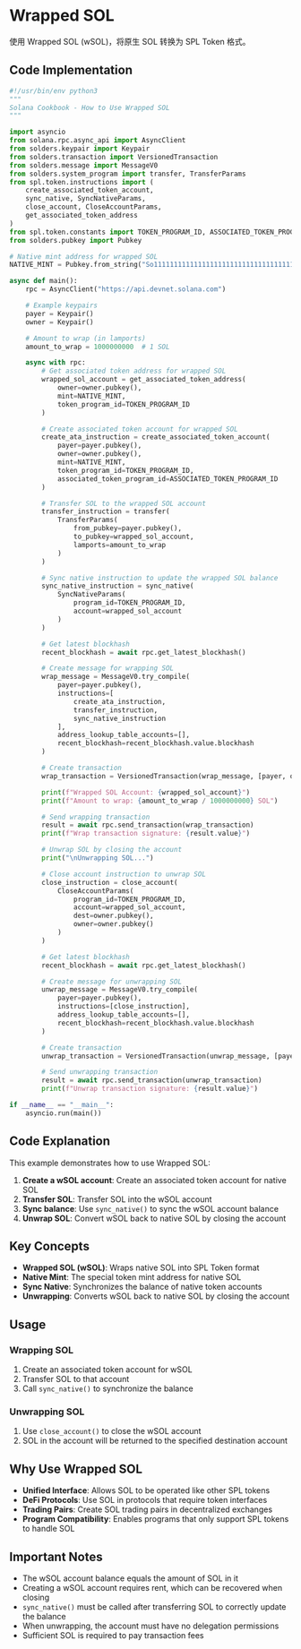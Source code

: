 # Wrapped SOL

使用 Wrapped SOL (wSOL)，将原生 SOL 转换为 SPL Token 格式。

## Code Implementation

```python
#!/usr/bin/env python3
"""
Solana Cookbook - How to Use Wrapped SOL
"""

import asyncio
from solana.rpc.async_api import AsyncClient
from solders.keypair import Keypair
from solders.transaction import VersionedTransaction
from solders.message import MessageV0
from solders.system_program import transfer, TransferParams
from spl.token.instructions import (
    create_associated_token_account,
    sync_native, SyncNativeParams,
    close_account, CloseAccountParams,
    get_associated_token_address
)
from spl.token.constants import TOKEN_PROGRAM_ID, ASSOCIATED_TOKEN_PROGRAM_ID
from solders.pubkey import Pubkey

# Native mint address for wrapped SOL
NATIVE_MINT = Pubkey.from_string("So11111111111111111111111111111111111111112")

async def main():
    rpc = AsyncClient("https://api.devnet.solana.com")

    # Example keypairs
    payer = Keypair()
    owner = Keypair()

    # Amount to wrap (in lamports)
    amount_to_wrap = 1000000000  # 1 SOL

    async with rpc:
        # Get associated token address for wrapped SOL
        wrapped_sol_account = get_associated_token_address(
            owner=owner.pubkey(),
            mint=NATIVE_MINT,
            token_program_id=TOKEN_PROGRAM_ID
        )

        # Create associated token account for wrapped SOL
        create_ata_instruction = create_associated_token_account(
            payer=payer.pubkey(),
            owner=owner.pubkey(),
            mint=NATIVE_MINT,
            token_program_id=TOKEN_PROGRAM_ID,
            associated_token_program_id=ASSOCIATED_TOKEN_PROGRAM_ID
        )

        # Transfer SOL to the wrapped SOL account
        transfer_instruction = transfer(
            TransferParams(
                from_pubkey=payer.pubkey(),
                to_pubkey=wrapped_sol_account,
                lamports=amount_to_wrap
            )
        )

        # Sync native instruction to update the wrapped SOL balance
        sync_native_instruction = sync_native(
            SyncNativeParams(
                program_id=TOKEN_PROGRAM_ID,
                account=wrapped_sol_account
            )
        )

        # Get latest blockhash
        recent_blockhash = await rpc.get_latest_blockhash()

        # Create message for wrapping SOL
        wrap_message = MessageV0.try_compile(
            payer=payer.pubkey(),
            instructions=[
                create_ata_instruction,
                transfer_instruction,
                sync_native_instruction
            ],
            address_lookup_table_accounts=[],
            recent_blockhash=recent_blockhash.value.blockhash
        )

        # Create transaction
        wrap_transaction = VersionedTransaction(wrap_message, [payer, owner])

        print(f"Wrapped SOL Account: {wrapped_sol_account}")
        print(f"Amount to wrap: {amount_to_wrap / 1000000000} SOL")

        # Send wrapping transaction
        result = await rpc.send_transaction(wrap_transaction)
        print(f"Wrap transaction signature: {result.value}")

        # Unwrap SOL by closing the account
        print("\nUnwrapping SOL...")

        # Close account instruction to unwrap SOL
        close_instruction = close_account(
            CloseAccountParams(
                program_id=TOKEN_PROGRAM_ID,
                account=wrapped_sol_account,
                dest=owner.pubkey(),
                owner=owner.pubkey()
            )
        )

        # Get latest blockhash
        recent_blockhash = await rpc.get_latest_blockhash()

        # Create message for unwrapping SOL
        unwrap_message = MessageV0.try_compile(
            payer=payer.pubkey(),
            instructions=[close_instruction],
            address_lookup_table_accounts=[],
            recent_blockhash=recent_blockhash.value.blockhash
        )

        # Create transaction
        unwrap_transaction = VersionedTransaction(unwrap_message, [payer, owner])

        # Send unwrapping transaction
        result = await rpc.send_transaction(unwrap_transaction)
        print(f"Unwrap transaction signature: {result.value}")

if __name__ == "__main__":
    asyncio.run(main())
```

## Code Explanation

This example demonstrates how to use Wrapped SOL:

1. **Create a wSOL account**: Create an associated token account for native SOL
2. **Transfer SOL**: Transfer SOL into the wSOL account
3. **Sync balance**: Use `sync_native()` to sync the wSOL account balance
4. **Unwrap SOL**: Convert wSOL back to native SOL by closing the account

## Key Concepts

- **Wrapped SOL (wSOL)**: Wraps native SOL into SPL Token format
- **Native Mint**: The special token mint address for native SOL
- **Sync Native**: Synchronizes the balance of native token accounts
- **Unwrapping**: Converts wSOL back to native SOL by closing the account

## Usage

### Wrapping SOL

1. Create an associated token account for wSOL
2. Transfer SOL to that account
3. Call `sync_native()` to synchronize the balance

### Unwrapping SOL

1. Use `close_account()` to close the wSOL account
2. SOL in the account will be returned to the specified destination account

## Why Use Wrapped SOL

- **Unified Interface**: Allows SOL to be operated like other SPL tokens
- **DeFi Protocols**: Use SOL in protocols that require token interfaces
- **Trading Pairs**: Create SOL trading pairs in decentralized exchanges
- **Program Compatibility**: Enables programs that only support SPL tokens to handle SOL

## Important Notes

- The wSOL account balance equals the amount of SOL in it
- Creating a wSOL account requires rent, which can be recovered when closing
- `sync_native()` must be called after transferring SOL to correctly update the balance
- When unwrapping, the account must have no delegation permissions
- Sufficient SOL is required to pay transaction fees
